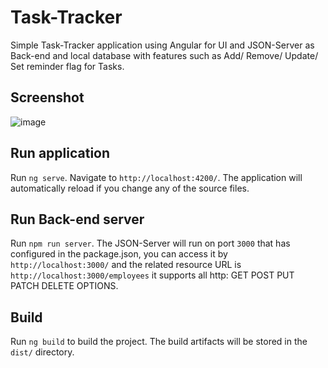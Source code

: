# Task-Tracker
Simple Task-Tracker application using Angular for UI and JSON-Server as Back-end and local database with features such as Add/ Remove/ Update/ Set reminder flag for Tasks.

## Screenshot
![image](https://github.com/miladmofidi/Task-Tracker/assets/5041309/f21b8d79-cf0a-495d-8c60-0df62c863877)

## Run application

Run `ng serve`. Navigate to `http://localhost:4200/`. The application will automatically reload if you change any of the source files.

## Run Back-end server

Run `npm run server`. The JSON-Server will run on port `3000` that has configured in the package.json, you can access it by `http://localhost:3000/` and the related resource URL is `http://localhost:3000/employees` it supports all http: GET POST PUT PATCH DELETE OPTIONS.

## Build

Run `ng build` to build the project. The build artifacts will be stored in the `dist/` directory.


